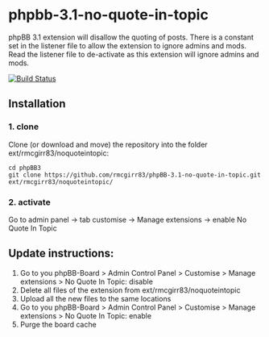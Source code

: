 phpbb-3.1-no-quote-in-topic
=========================

phpBB 3.1 extension will disallow the quoting of posts.  There is a constant set in the listener file to allow the extension to ignore admins and mods.  Read the listener file to de-activate as this extension will ignore admins and mods.

[![Build Status](https://travis-ci.org/rmcgirr83/phpBB-3.1-no-quote-in-topic.svg?branch=master)](https://travis-ci.org/rmcgirr83/phpBB-3.1-no-quote-in-topic)
## Installation

### 1. clone
Clone (or download and move) the repository into the folder ext/rmcgirr83/noquoteintopic:

```
cd phpBB3
git clone https://github.com/rmcgirr83/phpBB-3.1-no-quote-in-topic.git ext/rmcgirr83/noquoteintopic/
```

### 2. activate
Go to admin panel -> tab customise -> Manage extensions -> enable No Quote In Topic

## Update instructions:
1. Go to you phpBB-Board > Admin Control Panel > Customise > Manage extensions > No Quote In Topic: disable
2. Delete all files of the extension from ext/rmcgirr83/noquoteintopic
3. Upload all the new files to the same locations
4. Go to you phpBB-Board > Admin Control Panel > Customise > Manage extensions > No Quote In Topic: enable
5. Purge the board cache
